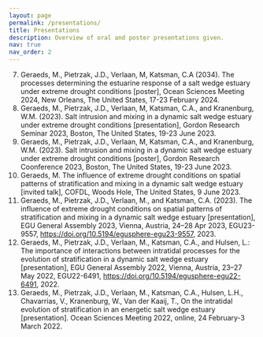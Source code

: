 ```yaml
---
layout: page
permalink: /presentations/
title: Presentations
description: Overview of oral and poster presentations given.
nav: true
nav_order: 2
---
```


7. Geraeds, M., Pietrzak, J.D., Verlaan, M, Katsman, C.A (2034). The processes determining the estuarine response of a salt wedge estuary under extreme drought conditions [poster], Ocean Sciences Meeting 2024, New Orleans, The United States, 17-23 February 2024.
6. Geraeds, M., Pietrzak, J.D., Verlaan, M, Katsman, C.A., and Kranenburg, W.M. (2023). Salt intrusion and mixing in a dynamic salt wedge estuary under extreme drought conditions [presentation], Gordon Research Seminar 2023, Boston, The United States, 19-23 June 2023. 
5. Geraeds, M., Pietrzak, J.D., Verlaan, M, Katsman, C.A., and Kranenburg, W.M. (2023). Salt intrusion and mixing in a dynamic salt wedge estuary under extreme drought conditions [poster], Gordon Research Coonference 2023, Boston, The United States, 19-23 June 2023. 
4. Geraeds, M. The influence of extreme drought conditions on spatial patterns of stratification and mixing in a dynamic salt wedge estuary [invited talk], COFDL, Woods Hole, The United States, 9 June 2023.
3. Geraeds, M., Pietrzak, J.D., Verlaan, M., and Katsman, C.A. (2023). The influence of extreme drought conditions on spatial patterns of stratification and mixing in a dynamic salt wedge estuary [presentation], EGU General Assembly 2023, Vienna, Austria, 24–28 Apr 2023, EGU23-9557, https://doi.org/10.5194/egusphere-egu23-9557, 2023.
2. Geraeds, M., Pietrzak, J.D., Verlaan, M., Katsman, C.A., and Hulsen, L.: The importance of interactions between intratidal processes for the evolution of stratification in a dynamic salt wedge estuary [presentation], EGU General Assembly 2022, Vienna, Austria, 23–27 May 2022, EGU22-6491, https://doi.org/10.5194/egusphere-egu22-6491, 2022.
1. Geraeds, M., Pietrzak, J.D., Verlaan, M., Katsman, C.A., Hulsen, L.H., Chavarrias, V., Kranenburg, W., Van der Kaaij, T., On the intratidal evolution of stratification in an energetic salt wedge estuary [presentation]. Ocean Sciences Meeting 2022, online, 24 February-3 March 2022.
